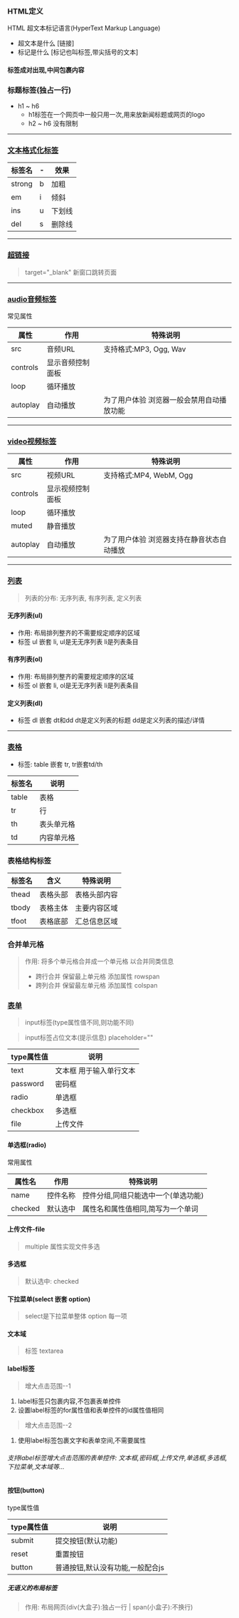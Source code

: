 ### HTML定义
HTML 超文本标记语言(HyperText Markup Language)
* 超文本是什么    [链接]
* 标记是什么      [标记也叫标签,带尖括号的文本]

#### 标签成对出现,中间包裹内容

### 标题标签(独占一行)
* h1 ~ h6
    * h1标签在一个网页中一般只用一次,用来放新闻标题或网页的logo
    * h2 ~ h6 没有限制

---

### [文本格式化标签](html/text_format_label.html)
|标签名| -    | 效果  |
|---|------|-----|
|strong| b    | 加粗  |
|em| i    | 倾斜  |
|ins| u    | 下划线 |
|del| s| 删除线 |

---

### [超链接](html/superLink.html)
> target="_blank" 新窗口跳转页面

---

### [audio音频标签](html/audio_label.html)

常见属性

|属性|作用| 特殊说明                  |
|----|---|-----------------------|
|src|音频URL| 支持格式:MP3, Ogg, Wav    |
|controls|显示音频控制面板|
|loop|循环播放|
|autoplay|自动播放| 为了用户体验 浏览器一般会禁用自动播放功能 |

---

### [video视频标签](html/video_label.html)

|属性| 作用       | 特殊说明                  |
|----|----------|-----------------------|
|src| 视频URL    | 支持格式:MP4, WebM, Ogg   |
|controls| 显示视频控制面板 |
|loop| 循环播放     |
|muted|静音播放|
|autoplay| 自动播放     | 为了用户体验 浏览器支持在静音状态自动播放 |

---

### [列表](html/list.html)
>列表的分布: 无序列表, 有序列表, 定义列表
#### 无序列表(ul)
* 作用: 布局排列整齐的不需要规定顺序的区域
* 标签 ul 嵌套 li, ul是无无序列表 li是列表条目
#### 有序列表(ol)
* 作用: 布局排列整齐的需要规定顺序的区域
* 标签 ol 嵌套 li, ol是无无序列表 li是列表条目
#### 定义列表(dl)
* 标签 dl 嵌套 dt和dd dt是定义列表的标题 dd是定义列表的描述/详情

---

### [表格](html/form.html)
* 标签: table 嵌套 tr, tr嵌套td/th

|标签名|说明|
|-----|----|
|table|表格|
|tr|行|
|th|表头单元格|
|td|内容单元格|

### 表格结构标签

|标签名|含义|特殊说明|
|-----|----|------|
|thead|表格头部|表格头部内容|
|tbody|表格主体|主要内容区域|
|tfoot|表格底部|汇总信息区域|

### 合并单元格
>作用: 将多个单元格合并成一个单元格 以合并同类信息
  >* 跨行合并 保留最上单元格 添加属性 rowspan
  >* 跨列合并 保留最左单元格 添加属性 colspan

### [表单](html/form_表单.html)

> input标签(type属性值不同,则功能不同)

>input标签占位文本(提示信息) placeholder=""

|type属性值|说明|
|---------|---|
|text|文本框 用于输入单行文本|
|password|密码框|
|radio|单选框|
|checkbox|多选框|
|file|上传文件|

#### 单选框(radio)
常用属性

|属性名|作用|特殊说明|
|-----|---|-------|
|name|控件名称|控件分组,同组只能选中一个(单选功能)|
|checked|默认选中|属性名和属性值相同,简写为一个单词|

#### 上传文件-file
> multiple 属性实现文件多选

#### 多选框
>默认选中: checked

#### 下拉菜单(select 嵌套 option)
>select是下拉菜单整体 option 每一项

#### 文本域
>标签 textarea

#### label标签
> 增大点击范围--1
  1. label标签只包裹内容,不包裹表单控件
  2. 设置label标签的for属性值和表单控件的id属性值相同
> 增大点击范围--2
  1. 使用label标签包裹文字和表单空间,不需要属性
###### 支持label标签增大点击范围的表单控件: 文本框,密码框,上传文件,单选框,多选框,下拉菜单,文本域等...

#### 按钮(button)
type属性值

|type属性值| 说明         |
|---------|------------|
|submit| 提交按钮(默认功能) |
|reset| 重置按钮       |
|button|普通按钮,默认没有功能,一般配合js|

##### 无语义的布局标签
>作用: 布局网页(div(大盒子):独占一行 | span(小盒子):不换行)






